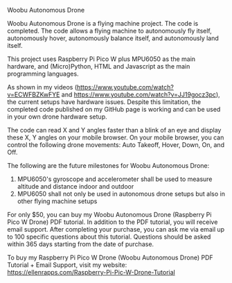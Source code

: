 Woobu Autonomous Drone  

Woobu Autonomous Drone is a flying machine project. The code is completed. The code allows a flying machine to autonomously fly itself, autonomously hover, autonomously balance itself, and autonomously land itself.  

This project uses Raspberry Pi Pico W plus MPU6050 as the main hardware, and (Micro)Python, HTML and Javascript as the main programming languages.

As shown in my videos (https://www.youtube.com/watch?v=ECWFBZKwFYE and https://www.youtube.com/watch?v=JJ19gocz3pc), the current setups have hardware issues. Despite this limitation, the completed code published on my GitHub page is working and
can be used in your own drone hardware setup. 

The code can read X and Y angles faster than a blink of an eye and display these X, Y angles on your mobile browser. On your mobile browser, you can control the following drone movements: Auto Takeoff, Hover, Down, On, and Off. 

The following are the future milestones for Woobu Autonomous Drone:
1) MPU6050's gyroscope and accelerometer shall be used to measure altitude and distance indoor and outdoor
2) MPU6050 shall not only be used in autonomous drone setups but also in other flying machine setups

For only $50, you can buy my Woobu Autonomous Drone (Raspberry Pi Pico W Drone) PDF tutorial. In addition to the PDF tutorial, you will receive email support. After completing your purchase, you can ask me via email up to 100 specific questions about this tutorial. Questions should be asked within 365 days starting from the date of purchase.

To buy my Raspberry Pi Pico W Drone (Woobu Autonomous Drone) PDF Tutorial + Email Support, visit my website: https://ellenrapps.com/Raspberry-Pi-Pic-W-Drone-Tutorial
